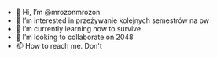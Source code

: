 - 👋 Hi, I’m @mrozonmrozon
- 👀 I’m interested in przeżywanie kolejnych semestrów na pw
- 🌱 I’m currently learning how to survive
- 💞️ I’m looking to collaborate on 2048
- 📫 How to reach me. Don't

<!---
mrozonmrozon/mrozonmrozon is a ✨ special ✨ repository because its `README.md` (this file) appears on your GitHub profile.
You can click the Preview link to take a look at your changes.
--->
